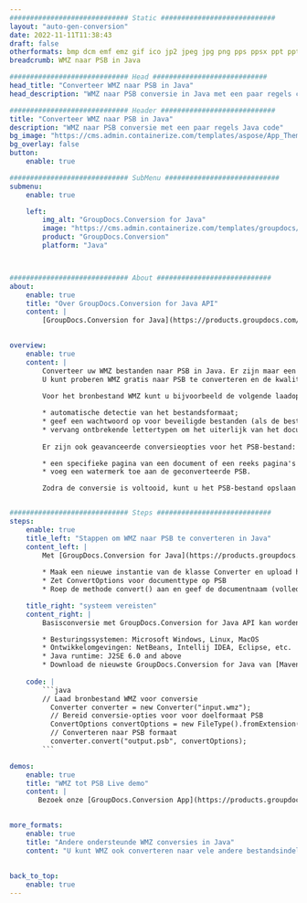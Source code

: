 ```yaml
---
############################# Static ############################
layout: "auto-gen-conversion"
date: 2022-11-11T11:38:43
draft: false
otherformats: bmp dcm emf emz gif ico jp2 jpeg jpg png pps ppsx ppt pptx psb psd svg svgz tga tif tiff webp wmf wmz
breadcrumb: WMZ naar PSB in Java

############################# Head ############################
head_title: "Converteer WMZ naar PSB in Java"
head_description: "WMZ naar PSB conversie in Java met een paar regels code. Converteer meer dan 160 bestandsindelingen met de GroupDocs-documentconversie-API voor Java"

############################# Header ############################
title: "Converteer WMZ naar PSB in Java"
description: "WMZ naar PSB conversie met een paar regels Java code"
bg_image: "https://cms.admin.containerize.com/templates/aspose/App_Themes/V3/images/bg/header1.png"
bg_overlay: false
button:
    enable: true

############################# SubMenu ############################
submenu:
    enable: true

    left:
        img_alt: "GroupDocs.Conversion for Java"
        image: "https://cms.admin.containerize.com/templates/groupdocs/images/product-logos/90x90-noborder/groupdocs-conversion-java.png"
        product: "GroupDocs.Conversion"
        platform: "Java"



############################# About ############################
about:
    enable: true
    title: "Over GroupDocs.Conversion for Java API"
    content: |
        [GroupDocs.Conversion for Java](https://products.groupdocs.com/conversion/java/) is een geavanceerde conversie-API voor bestandsindelingen voor het converteren tussen populaire afbeeldings- en documentindelingen zoals Microsoft Office, OpenDocument, PDF, HTML, e-mail, CAD. en nog veel meer met slechts een paar regels code. De native API detecteert automatisch de formaten van de originele documenten en biedt veel opties voor het aanpassen van de geconverteerde documenten. Naast de functie om informatie uit een document te extraheren, ondersteunt het standaard ook het cachen van de conversieresultaten naar de lokale schijf. Elk type cacheopslag kan echter worden ondersteund door de juiste interfaces te implementeren - Amazon S3, Dropbox, Google Drive, Windows Azure, Reddis of andere.
    

overview:
    enable: true
    content: |
        Converteer uw WMZ bestanden naar PSB in Java. Er zijn maar een paar regels Java code nodig op elk platform naar keuze, zoals Windows, Linux, macOS.
        U kunt proberen WMZ gratis naar PSB te converteren en de kwaliteit van de conversieresultaten te evalueren. Naast eenvoudige scripts voor bestandsconversie, kunt u meer geavanceerde opties proberen voor het laden van het WMZ-bronbestand en het opslaan van de PSB-uitvoer. 
        
        Voor het bronbestand WMZ kunt u bijvoorbeeld de volgende laadopties gebruiken:

        * automatische detectie van het bestandsformaat;
        * geef een wachtwoord op voor beveiligde bestanden (als de bestandsindeling dit ondersteunt);
        * vervang ontbrekende lettertypen om het uiterlijk van het document te behouden.
        
        Er zijn ook geavanceerde conversieopties voor het PSB-bestand:

        * een specifieke pagina van een document of een reeks pagina's converteren;
        * voeg een watermerk toe aan de geconverteerde PSB.

        Zodra de conversie is voltooid, kunt u het PSB-bestand opslaan in uw lokale bestandspad of in opslag van derden, zoals FTP, Amazon S3, Google Drive, Dropbox enz. Let op - om WMZ te converteren tot PSB, hoeft u geen extra software te installeren, zoals MS Office, Open Office, Adobe Acrobat Reader etc.


############################# Steps ############################
steps:
    enable: true
    title_left: "Stappen om WMZ naar PSB te converteren in Java"
    content_left: |
        Met [GroupDocs.Conversion for Java](https://products.groupdocs.com/conversion/java/) kunnen ontwikkelaars het WMZ-bestand eenvoudig converteren naar PSB met een paar regels code.
        
        * Maak een nieuwe instantie van de klasse Converter en upload het bestand WMZ met het volledige pad
        * Zet ConvertOptions voor documenttype op PSB
        * Roep de methode convert() aan en geef de documentnaam (volledig pad) en formaat (PSB) door als parameter

    title_right: "systeem vereisten"
    content_right: |
        Basisconversie met GroupDocs.Conversion for Java API kan worden gedaan met slechts een paar regels code. Onze API's worden ondersteund op alle belangrijke platforms en besturingssystemen. Voordat u de onderstaande code uitvoert, moet u ervoor zorgen dat de volgende vereisten op uw systeem zijn geïnstalleerd.

        * Besturingssystemen: Microsoft Windows, Linux, MacOS
        * Ontwikkelomgevingen: NetBeans, Intellij IDEA, Eclipse, etc.
        * Java runtime: J2SE 6.0 and above
        * Download de nieuwste GroupDocs.Conversion for Java van [Maven](https://repository.groupdocs.com/webapp/#/artifacts/browse/tree/General/repo/com/groupdocs/groupdocs-conversion)
         
    code: |
        ```java    
        // Laad bronbestand WMZ voor conversie
          Converter converter = new Converter("input.wmz");
          // Bereid conversie-opties voor voor doelformaat PSB
          ConvertOptions convertOptions = new FileType().fromExtension("psb").getConvertOptions();
          // Converteren naar PSB formaat
          converter.convert("output.psb", convertOptions);
        ```

demos:
    enable: true
    title: "WMZ tot PSB Live demo"
    content: |
       Bezoek onze [GroupDocs.Conversion App](https://products.groupdocs.app/conversion/family) website en probeer WMZ naar PSB conversie nu. De gratis demo heeft de volgende voordelen:
          

more_formats:
    enable: true
    title: "Andere ondersteunde WMZ conversies in Java"
    content: "U kunt WMZ ook converteren naar vele andere bestandsindelingen. Zie de lijst hieronder."
       
       
back_to_top:
    enable: true
---
```

